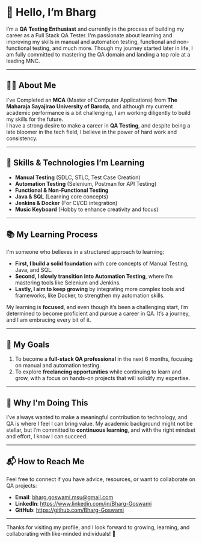 # 👋 Hello, I’m Bharg

I’m a **QA Testing Enthusiast** and currently in the process of building my career as a Full Stack QA Tester. I'm passionate about learning and improving my skills in manual and automation testing, functional and non-functional testing, and much more. Though my journey started later in life, I am fully committed to mastering the QA domain and landing a top role at a leading MNC.

---

## 🧑‍💻 About Me
I've Completed an **MCA** (Master of Computer Applications) from **The Maharaja Sayajirao University of Baroda**, and although my current academic performance is a bit challenging, I am working diligently to build my skills for the future.  
I have a strong desire to make a career in **QA Testing**, and despite being a late bloomer in the tech field, I believe in the power of hard work and consistency.

---

## 🔧 Skills & Technologies I’m Learning
- **Manual Testing** (SDLC, STLC, Test Case Creation)
- **Automation Testing** (Selenium, Postman for API Testing)
- **Functional & Non-Functional Testing**
- **Java & SQL** (Learning core concepts)
- **Jenkins & Docker** (For CI/CD integration)
- **Music Keyboard** (Hobby to enhance creativity and focus)

---

## 📚 My Learning Process
I'm someone who believes in a structured approach to learning:
- **First, I build a solid foundation** with core concepts of Manual Testing, Java, and SQL.
- **Second, I slowly transition into Automation Testing**, where I’m mastering tools like Selenium and Jenkins.
- **Lastly, I aim to keep growing** by integrating more complex tools and frameworks, like Docker, to strengthen my automation skills.

My learning is **focused**, and even though it’s been a challenging start, I’m determined to become proficient and pursue a career in QA. It’s a journey, and I am embracing every bit of it.

---

## 🚀 My Goals
1. To become a **full-stack QA professional** in the next 6 months, focusing on manual and automation testing.
2. To explore **freelancing opportunities** while continuing to learn and grow, with a focus on hands-on projects that will solidify my expertise.

---

## 💪 Why I'm Doing This
I’ve always wanted to make a meaningful contribution to technology, and QA is where I feel I can bring value. My academic background might not be stellar, but I’m committed to **continuous learning**, and with the right mindset and effort, I know I can succeed.

---

## 📬 How to Reach Me
Feel free to connect if you have advice, resources, or want to collaborate on QA projects:
- **Email**: bharg.goswami.msu@gmail.com
- **LinkedIn**: https://www.linkedin.com/in/Bharg-Goswami
- **GitHub**: https://github.com/Bharg-Goswami

---
Thanks for visiting my profile, and I look forward to growing, learning, and collaborating with like-minded individuals! 🚀
